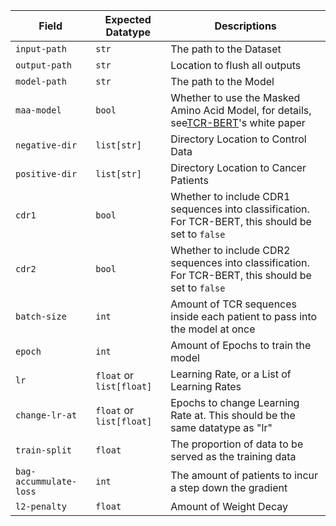 | Field                    | Expected Datatype            | Descriptions                                                                                                                                   |
| ------------------------ | ---------------------------- | ---------------------------------------------------------------------------------------------------------------------------------------------- |
| `input-path`           | `str`                      | The path to the Dataset                                                                                                                        |
| `output-path`          | `str`                      | Location to flush all outputs                                                                                                                  |
| `model-path`           | `str`                      | The path to the Model                                                                                                                          |
| `maa-model`            | `bool`                     | Whether to use the Masked Amino Acid Model, for details, see[TCR-BERT](https://www.biorxiv.org/content/10.1101/2021.11.18.469186v1)'s white paper |
| `negative-dir`         | `list[str]`                | Directory Location to Control Data                                                                                                             |
| `positive-dir`         | `list[str]`                | Directory Location to Cancer Patients                                                                                                          |
| `cdr1`                 | `bool`                     | Whether to include CDR1 sequences into classification.  For TCR-BERT, this should be set to `false`                                          |
| `cdr2`                 | `bool`                     | Whether to include CDR2 sequences into classification.  For TCR-BERT, this should be set to `false`                                          |
| `batch-size`           | `int`                      | Amount of TCR sequences inside each patient to pass into the model at once                                                                     |
| `epoch`                | `int`                      | Amount of Epochs to train the model                                                                                                            |
| `lr`                   | `float` or `list[float]` | Learning Rate, or a List of Learning Rates                                                                                                     |
| `change-lr-at`         | `float` or `list[float]` | Epochs to change Learning Rate at.  This should be the same datatype as "lr"                                                                   |
| `train-split`          | `float`                    | The proportion of data to be served as the training data                                                                                       |
| `bag-accummulate-loss` | `int`                      | The amount of patients to incur a step down the gradient                                                                                       |
| `l2-penalty`           | `float`                    | Amount of Weight Decay                                                                                                                         |
